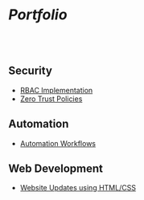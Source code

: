 # *Portfolio*

<br>
<br>

## Security
- [RBAC Implementation](Projects/RBAC/rbac-okta.md)
- [Zero Trust Policies](Projects/Zero_Trust/zero-trust.md)

## Automation
- [Automation Workflows](Projects/Workflow_Automation/automation.md)

## Web Development
- [Website Updates using HTML/CSS](Projects/Web_Development/html_css.md)